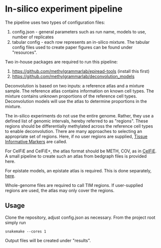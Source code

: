# In-silico experiment pipeline

The pipeline uses two types of configuration files:
1) config.json - general parameters such as run name, models to use, number of replicates
2) tabular config - each row represents an in-silico mixture. 
The tabular config files used to create paper figures can be found under "resources".

Two in-house packages are required to run this pipeline: 
1) https://github.com/methylgrammarlab/epiread-tools (install this first)
2) https://github.com/methylgrammarlab/deconvolution_models 

Deconvolution is based on two inputs: a reference atlas and a mixture sample. The reference atlas contains information
on known cell types. The mixture contains unknown proportions of the reference cell types. Deconvolution models will 
use the atlas to determine proportions in the mixture.

The in-silico experiments do not use the entire genome. Rather, they use a defined list of genomic 
intervals, hereby referred to as "regions". These regions should be differentially methylated across the reference cell
types to enable deconvolution. There are many approaches to selecting an appropriate set of regions. Here, 
if no user regions are supplied, [Tissue Informative Markers](https://github.com/christacaggiano/celfie) are called.

For CelFiE and CelFiE+, the atlas format should be METH, COV, as in [CelFiE](https://github.com/christacaggiano/celfie).
A small pipeline to create such an atlas from bedgraph files is provided here. 

For epistate models, an epistate atlas is required. This is done separately, [here](https://github.com/methylgrammarlab/proj-epireads).

Whole-genome files are required to call TIM regions. If user-supplied regions are used, the atlas may only cover the regions.



## Usage

Clone the repository, adjust config.json as necessary. From the project root simply run
```
snakemake --cores 1
```

Output files will be created under "results". 